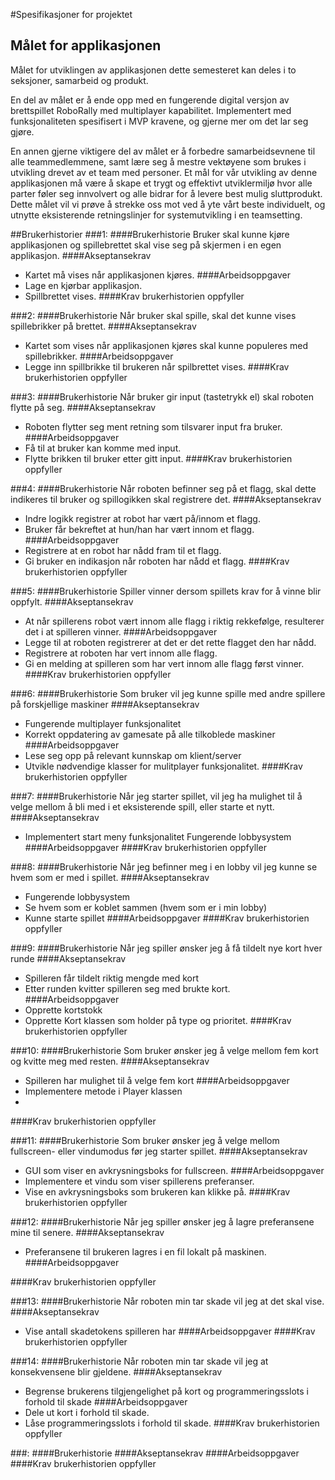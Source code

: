 #Spesifikasjoner for projektet

## Målet for applikasjonen
Målet for utviklingen av applikasjonen dette semesteret kan deles i to seksjoner, samarbeid og produkt.

En del av målet er å ende opp med en fungerende digital versjon av brettspillet RoboRally med multiplayer kapabilitet. Implementert med
funksjonaliteten spesifisert i MVP kravene, og gjerne mer om det lar seg gjøre. 

En annen gjerne viktigere del av målet er å forbedre samarbeidsevnene til alle teammedlemmene, samt lære seg å mestre vektøyene som brukes 
i utvikling drevet av et team med personer. Et mål for vår utvikling av denne applikasjonen må være å skape et trygt og effektivt 
utviklermiljø hvor alle parter føler seg innvolvert og alle bidrar for å levere best mulig sluttprodukt. Dette målet vil vi prøve å
strekke oss mot ved å yte vårt beste individuelt, og utnytte eksisterende retningslinjer for systemutvikling i en teamsetting.

##Brukerhistorier
###1: 
####Brukerhistorie
Bruker skal kunne kjøre applikasjonen og spillebrettet skal vise seg på skjermen i en egen applikasjon.
####Akseptansekrav
- Kartet må vises når applikasjonen kjøres.
####Arbeidsoppgaver
- Lage en kjørbar applikasjon.
- Spillbrettet vises.
####Krav brukerhistorien oppfyller


###2:
####Brukerhistorie
Når bruker skal spille, skal det kunne vises spillebrikker på brettet.
####Akseptansekrav
- Kartet som vises når applikasjonen kjøres skal kunne populeres med spillebrikker.
####Arbeidsoppgaver
- Legge inn spillbrikke til brukeren når spilbrettet vises.
####Krav brukerhistorien oppfyller


###3:
####Brukerhistorie
Når bruker gir input (tastetrykk el) skal roboten flytte på seg.
####Akseptansekrav
- Roboten flytter seg ment retning som tilsvarer input fra bruker.
####Arbeidsoppgaver
- Få til at bruker kan komme med input.
- Flytte brikken til bruker etter gitt input.
####Krav brukerhistorien oppfyller


###4:
####Brukerhistorie
Når roboten befinner seg på et flagg, skal dette indikeres til bruker og spillogikken skal registrere det.
####Akseptansekrav
- Indre logikk registrer at robot har vært på/innom et flagg.
- Bruker får bekreftet at hun/han har vært innom et flagg.
####Arbeidsoppgaver
- Registrere at en robot har nådd fram til et flagg.
- Gi bruker en indikasjon når roboten har nådd et flagg.
####Krav brukerhistorien oppfyller


###5:
####Brukerhistorie
Spiller vinner dersom spillets krav for å vinne blir oppfylt.
####Akseptansekrav
- At når spillerens robot vært innom alle flagg i riktig rekkefølge, resulterer det i at spilleren vinner.
####Arbeidsoppgaver
- Legge til at roboten registrerer at det er det rette flagget den har nådd.
- Registrere at roboten har vert innom alle flagg.
- Gi en melding at spilleren som har vert innom alle flagg først vinner.
####Krav brukerhistorien oppfyller


###6:
####Brukerhistorie
Som bruker vil jeg kunne spille med andre spillere på forskjellige maskiner
####Akseptansekrav
- Fungerende multiplayer funksjonalitet
- Korrekt oppdatering av gamesate på alle tilkoblede maskiner
####Arbeidsoppgaver
- Lese seg opp på relevant kunnskap om klient/server
- Utvikle nødvendige klasser for mulitplayer funksjonalitet.
####Krav brukerhistorien oppfyller

###7:
####Brukerhistorie
Når jeg starter spillet, vil jeg ha mulighet til å velge mellom å bli med i et 
eksisterende spill, eller starte et nytt.
####Akseptansekrav
- Implementert start meny funksjonalitet
Fungerende lobbysystem
####Arbeidsoppgaver
####Krav brukerhistorien oppfyller


###8:
####Brukerhistorie
Når jeg befinner meg i en lobby vil jeg kunne se hvem som er med i spillet.
####Akseptansekrav
- Fungerende lobbysystem
- Se hvem som er koblet sammen (hvem som er i min lobby)
- Kunne starte spillet
####Arbeidsoppgaver
####Krav brukerhistorien oppfyller

###9:
####Brukerhistorie
Når jeg spiller ønsker jeg å få tildelt nye kort hver runde
####Akseptansekrav
- Spilleren får tildelt riktig mengde med kort
- Etter runden kvitter spilleren seg med brukte kort. 
####Arbeidsoppgaver
- Opprette kortstokk
- Opprette Kort klassen som holder på type og prioritet.
####Krav brukerhistorien oppfyller

###10:
####Brukerhistorie
Som bruker ønsker jeg å velge mellom fem kort og kvitte meg med resten. 
####Akseptansekrav
- Spilleren har mulighet til å velge fem kort
####Arbeidsoppgaver
- Implementere metode i Player klassen 
-
####Krav brukerhistorien oppfyller


###11:
####Brukerhistorie
Som bruker ønsker jeg å velge mellom fullscreen- eller vindumodus før jeg starter spillet. 
####Akseptansekrav
- GUI som viser en avkrysningsboks for fullscreen.
####Arbeidsoppgaver
- Implementere et vindu som viser spillerens preferanser.
- Vise en avkrysningsboks som brukeren kan klikke på.
####Krav brukerhistorien oppfyller

###12:
####Brukerhistorie
Når jeg spiller ønsker jeg å lagre preferansene mine til senere. 
####Akseptansekrav
- Preferansene til brukeren lagres i en fil lokalt på maskinen. 
####Arbeidsoppgaver

####Krav brukerhistorien oppfyller

###13:
####Brukerhistorie
Når roboten min tar skade vil jeg at det skal vise.
####Akseptansekrav
- Vise antall skadetokens spilleren har
####Arbeidsoppgaver
####Krav brukerhistorien oppfyller

###14:
####Brukerhistorie
Når roboten min tar skade vil jeg at konsekvensene blir gjeldene.
####Akseptansekrav
- Begrense brukerens tilgjengelighet på kort og programmeringsslots i forhold til skade
####Arbeidsoppgaver
- Dele ut kort i forhold til skade.
- Låse programmeringsslots i forhold til skade.
####Krav brukerhistorien oppfyller

###:
####Brukerhistorie
####Akseptansekrav
####Arbeidsoppgaver
####Krav brukerhistorien oppfyller
